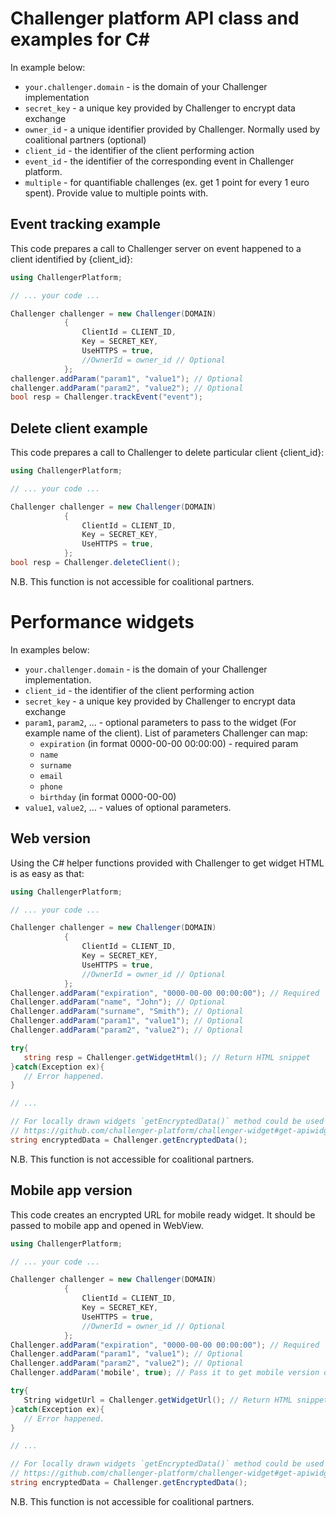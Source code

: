 Challenger platform API class and examples for C#
===

In example below:

 - `your.challenger.domain` - is the domain of your Challenger implementation
 - `secret_key` - a unique key provided by Challenger to encrypt data exchange
 - `owner_id` - a unique identifier provided by Challenger. Normally used by coalitional partners (optional)
 - `client_id` - the identifier of the client performing action
 - `event_id` - the identifier of the corresponding event in Challenger platform.
 - `multiple` - for quantifiable challenges (ex. get 1 point for every 1 euro spent). Provide value to multiple points with.

## Event tracking example

This code prepares a call to Challenger server on event happened to a client identified by {client_id}:

```C#
using ChallengerPlatform;

// ... your code ...

Challenger challenger = new Challenger(DOMAIN)
            {
                ClientId = CLIENT_ID,
                Key = SECRET_KEY,
                UseHTTPS = true,
                //OwnerId = owner_id // Optional
            };
challenger.addParam("param1", "value1"); // Optional
challenger.addParam("param2", "value2"); // Optional
bool resp = Challenger.trackEvent("event");
```

## Delete client example

This code prepares a call to Challenger to delete particular client {client_id}:

```C#
using ChallengerPlatform;

// ... your code ...

Challenger challenger = new Challenger(DOMAIN)
            {
                ClientId = CLIENT_ID,
                Key = SECRET_KEY,
                UseHTTPS = true,
            };
bool resp = Challenger.deleteClient();
```

N.B. This function is not accessible for coalitional partners.

# Performance widgets

In examples below:
 - `your.challenger.domain` - is the domain of your Challenger implementation.
 - `client_id` - the identifier of the client performing action
 - `secret_key` - a unique key provided by Challenger to encrypt data exchange
 - `param1`, `param2`, ... - optional parameters to pass to the widget (For example name of the client). List of parameters Challenger can map:
   - `expiration` (in format 0000-00-00 00:00:00) - required param
   - `name`
   - `surname`
   - `email`
   - `phone`
   - `birthday` (in format 0000-00-00)
 - `value1`, `value2`,  ... - values of optional parameters.

## Web version

Using the C# helper functions provided with Challenger to get widget HTML is as easy as that:

```C#
using ChallengerPlatform;

// ... your code ...

Challenger challenger = new Challenger(DOMAIN)
            {
                ClientId = CLIENT_ID,
                Key = SECRET_KEY,
                UseHTTPS = true,
                //OwnerId = owner_id // Optional
            };
Challenger.addParam("expiration", "0000-00-00 00:00:00"); // Required
Challenger.addParam("name", "John"); // Optional
Challenger.addParam("surname", "Smith"); // Optional
Challenger.addParam("param1", "value1"); // Optional
Challenger.addParam("param2", "value2"); // Optional

try{
   string resp = Challenger.getWidgetHtml(); // Return HTML snippet
}catch(Exception ex){
   // Error happened.
}

// ...

// For locally drawn widgets `getEncryptedData()` method could be used instead of `getWidgetHtml()`. Please refer:
// https://github.com/challenger-platform/challenger-widget#get-apiwidgetauthenticateuser for more information
string encryptedData = Challenger.getEncryptedData();

```

N.B. This function is not accessible for coalitional partners.

## Mobile app version

This code creates an encrypted URL for mobile ready widget. It should be passed to mobile app and opened in WebView.

```C#
using ChallengerPlatform;

// ... your code ...

Challenger challenger = new Challenger(DOMAIN)
            {
                ClientId = CLIENT_ID,
                Key = SECRET_KEY,
                UseHTTPS = true,
                //OwnerId = owner_id // Optional
            };
Challenger.addParam("expiration", "0000-00-00 00:00:00"); // Required
Challenger.addParam("param1", "value1"); // Optional
Challenger.addParam("param2", "value2"); // Optional
Challenger.addParam('mobile', true); // Pass it to get mobile version of the widget

try{
   String widgetUrl = Challenger.getWidgetUrl(); // Return HTML snippet
}catch(Exception ex){
   // Error happened.
}

// ...

// For locally drawn widgets `getEncryptedData()` method could be used instead of `getWidgetHtml()`. Please refer:
// https://github.com/challenger-platform/challenger-widget#get-apiwidgetauthenticateuser for more information
string encryptedData = Challenger.getEncryptedData();

```

N.B. This function is not accessible for coalitional partners.
